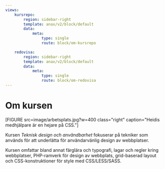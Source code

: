 ```yaml
---
views:
    kursrepo:
        region: sidebar-right
        template: anax/v2/block/default
        data:
            meta:
                type: single
                route: block/om-kursrepo

    redovisa:
        region: sidebar-right
        template: anax/v2/block/default
        data:
            meta:
                type: single
                route: block/om-redovisa
---
```

Om kursen
=========================

[FIGURE src=image/arbetsplats.jpg?w=400 class="right" caption="Heidis medhjälpare är en hejare på CSS."]

Kursen *Teknisk design och användbarhet* fokuserar på tekniker som används för att underlätta för användarvänlig design av webbplatser.

Kursen omfattar bland annat färglära och typografi, lagar och regler kring webbplatser, PHP-ramverk för design av webbplats, grid-baserad layout och CSS-konstruktioner för style med CSS/LESS/SASS.
